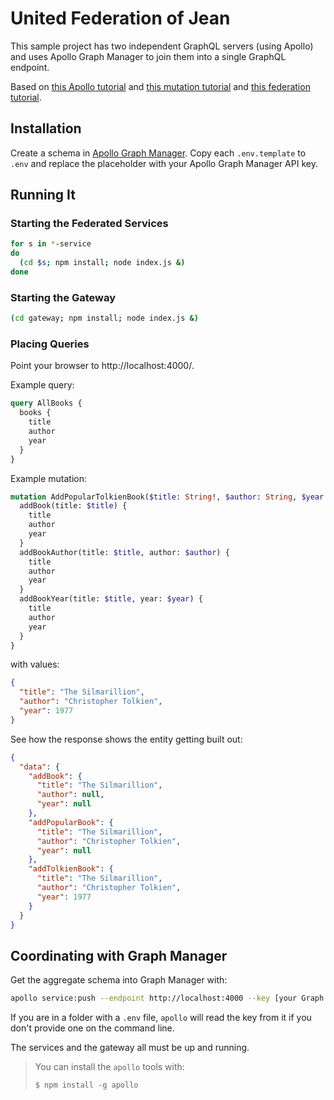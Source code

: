 # United Federation of Jean

This sample project has two independent GraphQL servers (using Apollo) and uses
Apollo Graph Manager to join them into a single GraphQL endpoint.

Based on [this Apollo tutorial](https://www.apollographql.com/docs/apollo-server/getting-started/)
and [this mutation tutorial](https://www.apollographql.com/docs/tutorial/resolvers/#write-mutation-resolvers)
and [this federation tutorial](https://www.apollographql.com/docs/apollo-server/federation/introduction/).

## Installation

Create a schema in [Apollo Graph Manager](https://engine.apollographql.com/).
Copy each `.env.template` to `.env` and replace the placeholder with your Apollo
Graph Manager API key.

## Running It

### Starting the Federated Services

```bash
for s in *-service
do
  (cd $s; npm install; node index.js &)
done
```

### Starting the Gateway

```bash
(cd gateway; npm install; node index.js &)
```

### Placing Queries

Point your browser to http://localhost:4000/.

Example query:

```graphql
query AllBooks {
  books {
    title
    author
    year
  }
}
```

Example mutation:

```graphql
mutation AddPopularTolkienBook($title: String!, $author: String, $year: Int) {
  addBook(title: $title) {
    title
    author
    year
  }
  addBookAuthor(title: $title, author: $author) {
    title
    author
    year
  }
  addBookYear(title: $title, year: $year) {
    title
    author
    year
  }
}
```

with values:

```json
{
  "title": "The Silmarillion",
  "author": "Christopher Tolkien",
  "year": 1977
}
```

See how the response shows the entity getting built out:

```json
{
  "data": {
    "addBook": {
      "title": "The Silmarillion",
      "author": null,
      "year": null
    },
    "addPopularBook": {
      "title": "The Silmarillion",
      "author": "Christopher Tolkien",
      "year": null
    },
    "addTolkienBook": {
      "title": "The Silmarillion",
      "author": "Christopher Tolkien",
      "year": 1977
    }
  }
}
```

## Coordinating with Graph Manager

Get the aggregate schema into Graph Manager with:

```bash
apollo service:push --endpoint http://localhost:4000 --key [your Graph Manager API key]
```

If you are in a folder with a `.env` file, `apollo` will read the key from it if
you don't provide one on the command line.

The services and the gateway all must be up and running.

> You can install the `apollo` tools with:
>
>     $ npm install -g apollo
